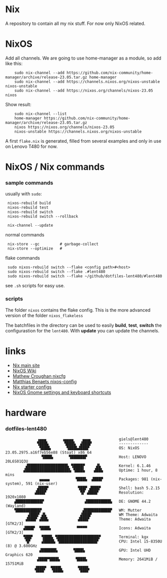 # Nix

A repository to contain all my nix stuff. For now only NixOS related.
 
# NixOS
Add all channels. We are going to use home-manager as a module, so add like this:

        sudo nix-channel --add https://github.com/nix-community/home-manager/archive/release-23.05.tar.gz home-manager
        sudo nix-channel --add https://channels.nixos.org/nixos-unstable nixos-unstable
        sudo nix-channel --add https://nixos.org/channels/nixos-23.05 nixos


Show result:

        sudo nix-channel --list
        home-manager https://github.com/nix-community/home-manager/archive/release-23.05.tar.gz
        nixos https://nixos.org/channels/nixos-23.05
        nixos-unstable https://channels.nixos.org/nixos-unstable

A first `flake.nix` is generated, filled from several examples and only in use on Lenovo T480 for now.


# NixOS / Nix commands


### sample commands

usually with `sudo`:

     nixos-rebuild build
     nixos-rebuild test
     nixos-rebuild switch
     nixos-rebuild switch --rollback

     nix-channel --update

normal commands

     nix-store --gc         # garbage-collect
     nix-store --optimize   # 

flake commands

     sudo nixos-rebuild switch --flake <config path>#<host>
     sudo nixos-rebuild switch --flake .#lent480
     sudo nixos-rebuild switch --flake ~/github/dotfiles-lent480/#lent480

see `.sh` scripts for easy use.

### scripts

The folder `nixos` contains the flake config. This is the more advanced version of the folder `nixos_flakeless`

The batchfiles in the directory can be used to easily **build**, **test**, **switch** the configurastion for the `lent480`.
With **update** you can update the channels.


# links

- [Nix main site](https://nixos.org/)
- [NixOS Wiki](https://nixos.wiki)
- [Mathew Croughan nixcfg](https://github.com/MatthewCroughan/nixcfg)
- [Matthias Benaets nixos-config](https://github.com/MatthiasBenaets/nixos-config/)
- [Nix starter configs](https://github.com/Misterio77/nix-starter-configs)
- [NixOS Gnome settings and keyboard shortcuts](https://the-empire.systems/nixos-gnome-settings-and-keyboard-shortcuts)

# hardware
### dotfiles-lent480

                  ▗▄▄▄       ▗▄▄▄▄    ▄▄▄▖            giels@lent480 
                  ▜███▙       ▜███▙  ▟███▛            ------------- 
                   ▜███▙       ▜███▙▟███▛             OS: NixOS 23.05.2975.a16f7eb56e88 (Stoat) x86_64 
                    ▜███▙       ▜██████▛              Host: LENOVO 20L6S01Q3U 
             ▟█████████████████▙ ▜████▛     ▟▙        Kernel: 6.1.46 
            ▟███████████████████▙ ▜███▙    ▟██▙       Uptime: 1 hour, 8 mins 
                   ▄▄▄▄▖           ▜███▙  ▟███▛       Packages: 981 (nix-system), 591 (nix-user) 
                  ▟███▛             ▜██▛ ▟███▛        Shell: bash 5.2.15 
                 ▟███▛               ▜▛ ▟███▛         Resolution: 1920x1080 
        ▟███████████▛                  ▟██████████▙   DE: GNOME 44.2 (Wayland) 
        ▜██████████▛                  ▟███████████▛   WM: Mutter 
              ▟███▛ ▟▙               ▟███▛            WM Theme: Adwaita 
             ▟███▛ ▟██▙             ▟███▛             Theme: Adwaita [GTK2/3] 
            ▟███▛  ▜███▙           ▝▀▀▀▀              Icons: Adwaita [GTK2/3] 
            ▜██▛    ▜███▙ ▜██████████████████▛        Terminal: kgx 
             ▜▛     ▟████▙ ▜████████████████▛         CPU: Intel i5-8350U (8) @ 3.600GHz 
                   ▟██████▙       ▜███▙               GPU: Intel UHD Graphics 620 
                  ▟███▛▜███▙       ▜███▙              Memory: 2641MiB / 15751MiB 
                 ▟███▛  ▜███▙       ▜███▙
                 ▝▀▀▀    ▀▀▀▀▘       ▀▀▀▘                                     
